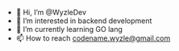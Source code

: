 - 👋 Hi, I’m @WyzleDev
- 👀 I’m interested in backend development
- 🌱 I’m currently learning GO lang
- 📫 How to reach codename.wyzle@gmail.com

<!---
WyzleDev/WyzleDev is a ✨ special ✨ repository because its `README.md` (this file) appears on your GitHub profile.
You can click the Preview link to take a look at your changes.
--->
